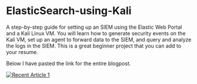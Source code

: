 # ElasticSearch-using-Kali
A step-by-step guide for setting up an SIEM using the Elastic Web Portal and a Kali Linux VM. You will learn how to generate security events on the Kali VM, set up an agent to forward data to the SIEM, and query and analyze the logs in the SIEM. This is a great beginner project that you can add to your resume.

Below I have pasted the link for the entire blogpost.

 <a target="_blank" href="https://github-readme-medium-recent-article.vercel.app/medium/@hamsnoesnothin/1"><img src="https://github-readme-medium-recent-article.vercel.app/medium/@hamsnoesnothin/0" alt="Recent Article 1"> 
